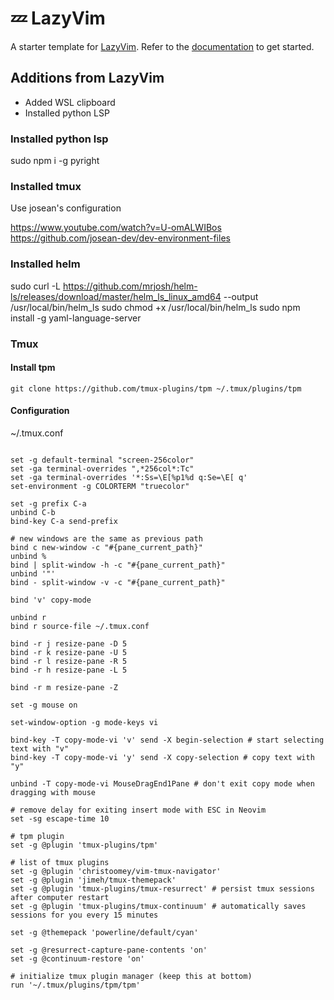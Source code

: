 # 💤 LazyVim

A starter template for [LazyVim](https://github.com/LazyVim/LazyVim).
Refer to the [documentation](https://lazyvim.github.io/installation) to get started.

## Additions from LazyVim

* Added WSL clipboard
* Installed python LSP

### Installed python lsp

sudo npm i -g pyright

### Installed tmux

Use josean's configuration

https://www.youtube.com/watch?v=U-omALWIBos
https://github.com/josean-dev/dev-environment-files

### Installed helm

sudo curl -L https://github.com/mrjosh/helm-ls/releases/download/master/helm_ls_linux_amd64 --output /usr/local/bin/helm_ls
sudo chmod +x /usr/local/bin/helm_ls
sudo npm install -g yaml-language-server

### Tmux

#### Install tpm

```
git clone https://github.com/tmux-plugins/tpm ~/.tmux/plugins/tpm
```

#### Configuration

~/.tmux.conf
```

set -g default-terminal "screen-256color"
set -ga terminal-overrides ",*256col*:Tc"
set -ga terminal-overrides '*:Ss=\E[%p1%d q:Se=\E[ q'
set-environment -g COLORTERM "truecolor"

set -g prefix C-a
unbind C-b
bind-key C-a send-prefix

# new windows are the same as previous path
bind c new-window -c "#{pane_current_path}"
unbind %
bind | split-window -h -c "#{pane_current_path}"
unbind '"'
bind - split-window -v -c "#{pane_current_path}"

bind 'v' copy-mode

unbind r
bind r source-file ~/.tmux.conf

bind -r j resize-pane -D 5
bind -r k resize-pane -U 5
bind -r l resize-pane -R 5
bind -r h resize-pane -L 5

bind -r m resize-pane -Z

set -g mouse on

set-window-option -g mode-keys vi

bind-key -T copy-mode-vi 'v' send -X begin-selection # start selecting text with "v"
bind-key -T copy-mode-vi 'y' send -X copy-selection # copy text with "y"

unbind -T copy-mode-vi MouseDragEnd1Pane # don't exit copy mode when dragging with mouse

# remove delay for exiting insert mode with ESC in Neovim
set -sg escape-time 10

# tpm plugin
set -g @plugin 'tmux-plugins/tpm'

# list of tmux plugins
set -g @plugin 'christoomey/vim-tmux-navigator'
set -g @plugin 'jimeh/tmux-themepack'
set -g @plugin 'tmux-plugins/tmux-resurrect' # persist tmux sessions after computer restart
set -g @plugin 'tmux-plugins/tmux-continuum' # automatically saves sessions for you every 15 minutes

set -g @themepack 'powerline/default/cyan'

set -g @resurrect-capture-pane-contents 'on'
set -g @continuum-restore 'on'

# initialize tmux plugin manager (keep this at bottom)
run '~/.tmux/plugins/tpm/tpm'
```
